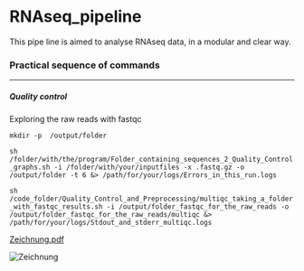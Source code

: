# RNAseq_pipeline

This pipe line is aimed to analyse RNAseq data, in a modular and clear way.

### Practical sequence of commands
---
##### Quality control 
Exploring the raw reads with fastqc

```mkdir -p  /output/folder```  

```sh /folder/with/the/program/Folder_containing_sequences_2_Quality_Control_graphs.sh -i /folder/with/your/inputfiles -x .fastq.gz -o /output/folder -t 6 &> /path/for/your/logs/Errors_in_this_run.logs```  

```sh /code_folder/Quality_Control_and_Preprocessing/multiqc_taking_a_folder_with_fastqc_results.sh -i /output/folder_fastqc_for_the_raw_reads -o /output/folder_fastqc_for_the_raw_reads/multiqc &> /path/for/your/logs/Stdout_and_stderr_multiqc.logs```


[Zeichnung.pdf](https://github.com/raulmejia/RNAseq_pipeline/files/8232880/Zeichnung.pdf)


![Zeichnung](https://user-images.githubusercontent.com/6841870/157890805-445f29d2-a342-4c0c-a3fa-d7cb665b8b52.svg)

